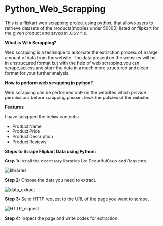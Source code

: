 # Python_Web_Scrapping
This is a flipkart web scrapping project using python, that allows users to retrieve datasets of the products(mobiles under 50000) listed on flipkart for the given product
and saved in .CSV file.

**What is Web Scrapping?**

Web scrapping is a technique to automate the extraction process of a large amount of data from the website. The data present on the websites will be in unstructured format 
but with the help of web scrapping,you can scrape,access and store the data in a much more structured and clean format for your further analysis.

**How to perform web scrapping in python?**

Web scrapping can be performed only on the websites which provide permissions before scrapping,please check the policies of the website.

**Features**

I have scrapped the below contents:-
* Product Name
* Product Price
* Product Description
* Product Reviews

**Steps to Scrape Flipkart Data using Python:**

**Step 1:** Install the necessary libraries like BeautifulSoup and Requests.

![libraries](https://github.com/kiranndeep/Python_Web_Scrapping/assets/159169837/b6ba2ca3-247a-47e9-a5f3-864f5ac0d02f)


**Step 2:** Choose the data you need to extract.

![data_extract](https://github.com/kiranndeep/Python_Web_Scrapping/assets/159169837/f8918d99-cb7a-4174-9595-eee1d786ed27)

**Step 3:** Send HTTP request to the URL of the page you want to scrape.


![HTTP_request](https://github.com/kiranndeep/Python_Web_Scrapping/assets/159169837/d9f1135f-3ef6-4bdc-8345-b1cded070163)


**Step 4:** Inspect the page and write codes for extraction.

